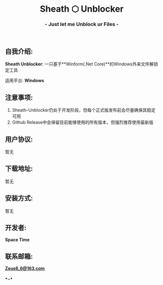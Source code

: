 <h1 align="center">Sheath ⬡ Unblocker</h1>
<h3 align="center">- Just let me Unblock ur Files -</h3>
</br>

## 自我介绍:
**Sheath Unblocker**: 一只基于**Winform(.Net Core)**的Windows外来文件解锁定工具

适用平台: **Windows**

## 注意事项:
1. Sheath-Unblocker仍处于开发阶段，但每个正式版发布前会尽量确保其稳定可用
2. Github Release中会保留目前能够使用的所有版本，但强烈推荐使用最新版

## 用户协议:
暂无

## 下载地址:
暂无

## 安装方式:
暂无

## 开发者:
**Space Time**

## 联系邮箱:
**Zeus6_6@163.com**

•ᴗ•
